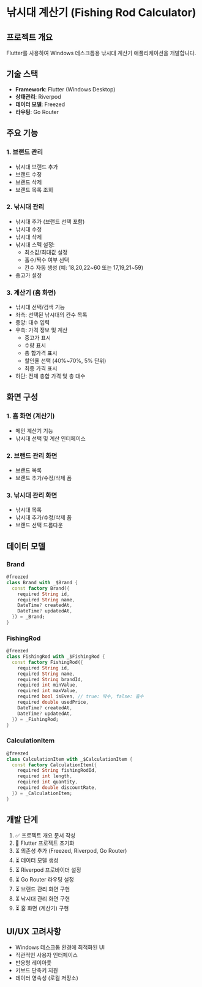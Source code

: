 # 낚시대 계산기 (Fishing Rod Calculator)

## 프로젝트 개요

Flutter를 사용하여 Windows 데스크톱용 낚시대 계산기 애플리케이션을 개발합니다.

## 기술 스택

- **Framework**: Flutter (Windows Desktop)
- **상태관리**: Riverpod
- **데이터 모델**: Freezed
- **라우팅**: Go Router

## 주요 기능

### 1. 브랜드 관리

- 낚시대 브랜드 추가
- 브랜드 수정
- 브랜드 삭제
- 브랜드 목록 조회

### 2. 낚시대 관리

- 낚시대 추가 (브랜드 선택 포함)
- 낚시대 수정
- 낚시대 삭제
- 낚시대 스펙 설정:
  - 최소값/최대값 설정
  - 홀수/짝수 여부 선택
  - 칸수 자동 생성 (예: 18,20,22~60 또는 17,19,21~59)
- 중고가 설정

### 3. 계산기 (홈 화면)

- 낚시대 선택/검색 기능
- 좌측: 선택된 낚시대의 칸수 목록
- 중앙: 대수 입력
- 우측: 가격 정보 및 계산
  - 중고가 표시
  - 수량 표시
  - 총 합가격 표시
  - 할인율 선택 (40%~70%, 5% 단위)
  - 최종 가격 표시
- 하단: 전체 총합 가격 및 총 대수

## 화면 구성

### 1. 홈 화면 (계산기)

- 메인 계산기 기능
- 낚시대 선택 및 계산 인터페이스

### 2. 브랜드 관리 화면

- 브랜드 목록
- 브랜드 추가/수정/삭제 폼

### 3. 낚시대 관리 화면

- 낚시대 목록
- 낚시대 추가/수정/삭제 폼
- 브랜드 선택 드롭다운

## 데이터 모델

### Brand

```dart
@freezed
class Brand with _$Brand {
  const factory Brand({
    required String id,
    required String name,
    DateTime? createdAt,
    DateTime? updatedAt,
  }) = _Brand;
}
```

### FishingRod

```dart
@freezed
class FishingRod with _$FishingRod {
  const factory FishingRod({
    required String id,
    required String name,
    required String brandId,
    required int minValue,
    required int maxValue,
    required bool isEven, // true: 짝수, false: 홀수
    required double usedPrice,
    DateTime? createdAt,
    DateTime? updatedAt,
  }) = _FishingRod;
}
```

### CalculationItem

```dart
@freezed
class CalculationItem with _$CalculationItem {
  const factory CalculationItem({
    required String fishingRodId,
    required int length,
    required int quantity,
    required double discountRate,
  }) = _CalculationItem;
}
```

## 개발 단계

1. ✅ 프로젝트 개요 문서 작성
2. 🔄 Flutter 프로젝트 초기화
3. ⏳ 의존성 추가 (Freezed, Riverpod, Go Router)
4. ⏳ 데이터 모델 생성
5. ⏳ Riverpod 프로바이더 설정
6. ⏳ Go Router 라우팅 설정
7. ⏳ 브랜드 관리 화면 구현
8. ⏳ 낚시대 관리 화면 구현
9. ⏳ 홈 화면 (계산기) 구현

## UI/UX 고려사항

- Windows 데스크톱 환경에 최적화된 UI
- 직관적인 사용자 인터페이스
- 반응형 레이아웃
- 키보드 단축키 지원
- 데이터 영속성 (로컬 저장소)
